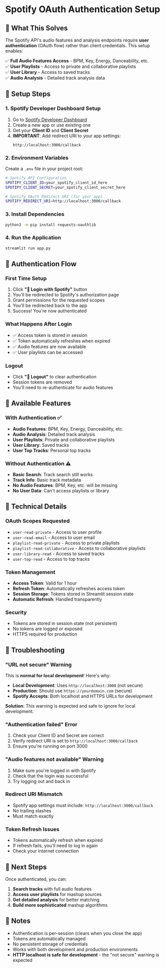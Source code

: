 # Spotify OAuth Authentication Setup

## 🎯 What This Solves

The Spotify API's audio features and analysis endpoints require **user authentication** (OAuth flow) rather than client credentials. This setup enables:

✅ **Full Audio Features Access** - BPM, Key, Energy, Danceability, etc.  
✅ **User Playlists** - Access to private and collaborative playlists  
✅ **User Library** - Access to saved tracks  
✅ **Audio Analysis** - Detailed track analysis data  

## 🔧 Setup Steps

### 1. Spotify Developer Dashboard Setup

1. Go to [Spotify Developer Dashboard](https://developer.spotify.com/dashboard)
2. Create a new app or use existing one
3. Get your **Client ID** and **Client Secret**
4. **IMPORTANT**: Add redirect URI to your app settings:
   ```
   http://localhost:3000/callback
   ```

### 2. Environment Variables

Create a `.env` file in your project root:

```bash
# Spotify API Configuration
SPOTIPY_CLIENT_ID=your_spotify_client_id_here
SPOTIPY_CLIENT_SECRET=your_spotify_client_secret_here

# Spotify OAuth Redirect URI (for your app)
SPOTIFY_REDIRECT_URI=http://localhost:3000/callback
```

### 3. Install Dependencies

```bash
python3 -m pip install requests-oauthlib
```

### 4. Run the Application

```bash
streamlit run app.py
```

## 🔐 Authentication Flow

### First Time Setup
1. Click **"🔐 Login with Spotify"** button
2. You'll be redirected to Spotify's authorization page
3. Grant permissions for the requested scopes
4. You'll be redirected back to the app
5. Success! You're now authenticated

### What Happens After Login
- ✅ Access token is stored in session
- ✅ Token automatically refreshes when expired
- ✅ Audio features are now available
- ✅ User playlists can be accessed

### Logout
- Click **"🚪 Logout"** to clear authentication
- Session tokens are removed
- You'll need to re-authenticate for audio features

## 🎵 Available Features

### With Authentication ✅
- **Audio Features**: BPM, Key, Energy, Danceability, etc.
- **Audio Analysis**: Detailed track analysis
- **User Playlists**: Private and collaborative playlists
- **User Library**: Saved tracks
- **User Top Tracks**: Personal top tracks

### Without Authentication ⚠️
- **Basic Search**: Track search still works
- **Track Info**: Basic track metadata
- **No Audio Features**: BPM, Key, etc. will be missing
- **No User Data**: Can't access playlists or library

## 🔧 Technical Details

### OAuth Scopes Requested
- `user-read-private` - Access to user profile
- `user-read-email` - Access to user email
- `playlist-read-private` - Access to private playlists
- `playlist-read-collaborative` - Access to collaborative playlists
- `user-library-read` - Access to saved tracks
- `user-top-read` - Access to top tracks

### Token Management
- **Access Token**: Valid for 1 hour
- **Refresh Token**: Automatically refreshes access token
- **Session Storage**: Tokens stored in Streamlit session state
- **Automatic Refresh**: Handled transparently

### Security
- Tokens are stored in session state (not persistent)
- No tokens are logged or exposed
- HTTPS required for production

## 🚨 Troubleshooting

### "URL not secure" Warning
This is **normal for local development**! Here's why:

- **Local Development**: Uses `http://localhost:3000` (not secure)
- **Production**: Should use `https://yourdomain.com` (secure)
- **Spotify Accepts**: Both localhost and HTTPS URLs for development

**Solution**: This warning is expected and safe to ignore for local development.

### "Authentication failed" Error
1. Check your Client ID and Secret are correct
2. Verify redirect URI is set to `http://localhost:3000/callback`
3. Ensure you're running on port 3000

### "Audio features not available" Warning
1. Make sure you're logged in with Spotify
2. Check that the login was successful
3. Try logging out and back in

### Redirect URI Mismatch
- Spotify app settings must include: `http://localhost:3000/callback`
- No trailing slashes
- Must match exactly

### Token Refresh Issues
- Tokens automatically refresh when expired
- If refresh fails, you'll need to log in again
- Check your internet connection

## 🎯 Next Steps

Once authenticated, you can:
1. **Search tracks** with full audio features
2. **Access user playlists** for mashup sources
3. **Get detailed analysis** for better matching
4. **Build more sophisticated** mashup algorithms

## 📝 Notes

- Authentication is per-session (clears when you close the app)
- Tokens are automatically managed
- No persistent storage of credentials
- Works with both development and production environments
- **HTTP localhost is safe for development** - the "not secure" warning is expected
